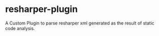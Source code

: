 # resharper-plugin
A Custom Plugin to parse resharper xml generated as the result of static code analysis.
